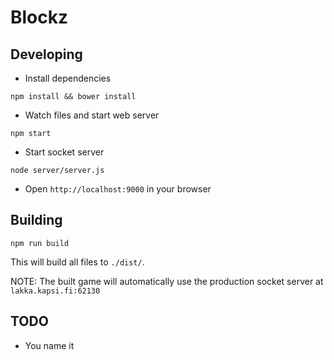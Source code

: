 Blockz
======

Developing
-------------
- Install dependencies
```shell
npm install && bower install
```

- Watch files and start web server
```shell
npm start
```

- Start socket server
```shell
node server/server.js
```

- Open `http://localhost:9000` in your browser

Building
--------
```shell
npm run build
```

This will build all files to `./dist/`.

NOTE: The built game will automatically use the production socket server at `lakka.kapsi.fi:62130`

TODO
----
- You name it